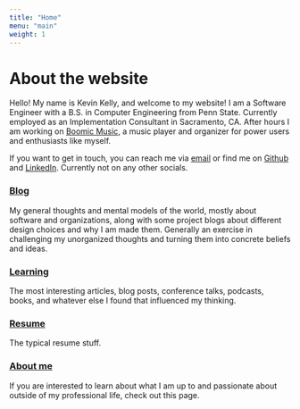 ```yaml
---
title: "Home"
menu: "main"
weight: 1
---
```


# About the website
Hello! My name is Kevin Kelly, and welcome to my website! I am a Software Engineer with a B.S. in Computer Engineering from Penn State. Currently employed as an Implementation Consultant in Sacramento, CA. After hours I am working on [Boomic Music](https://github.com/kevink2022/Boomic), a music player and organizer for power users and enthusiasts like myself.

If you want to get in touch, you can reach me via [email](mailto:kevink2019@gmail.com) or find me on [Github](https://github.com/kevink2022) and [LinkedIn](https://www.linkedin.com/in/kevink2019/). Currently not on any other socials.
### [Blog](/blog/blog/)
My general thoughts and mental models of the world, mostly about software and organizations, along with some project blogs about different design choices and why I am made them. Generally an exercise in challenging my unorganized thoughts and turning them into concrete beliefs and ideas. 
### [Learning](/blog/learning/)
The most interesting articles, blog posts, conference talks, podcasts, books, and whatever else I found that influenced my thinking.
### [Resume](/blog/resume/)
The typical resume stuff.
### [About me](/blog/about_me/)
If you are interested to learn about what I am up to and passionate about outside of my professional life, check out this page.